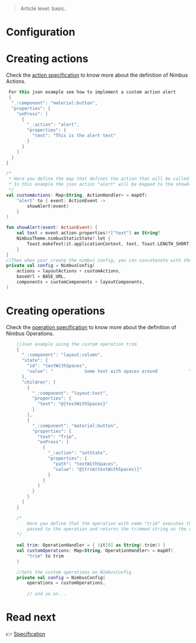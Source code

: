 > Article level: basic.

# Configuration

# Creating actions
Check the [action specification](/specification/action.md) to know more about the definition of Nimbus Actions. 

```kotlin
 For this json example see how to implement a custom action alert
 {
  "_:component": "material:button",
  "properties": {
    "onPress": [
      {
        "_:action": "alert",
        "properties": {
          "text": "This is the alert text"
        }
      }
    ]
  }
}
```

```kotlin
/* 
 * Here you define the map that defines the action that will be called for each action name.
 * In this example the json action "alert" will be mapped to the showAlert function below
 */
val customActions: Map<String, ActionHandler> = mapOf(
    "alert" to { event: ActionEvent ->
        showAlert(event)
    }
)

fun showAlert(event: ActionEvent) {
    val text = event.action.properties!!["text"] as String?
    NimbusTheme.nimbusStaticState?.let {
        Toast.makeText(it.applicationContext, text, Toast.LENGTH_SHORT).show()
    }
}
//Then when your create the nimbus config, you can concatenate with the components map like below
private val config = NimbusConfig(
    actions = layoutActions + customActions,
    baseUrl = BASE_URL,
    components = customComponents + layoutComponents,
)
```

# Creating operations
Check the [operation specification](/specification/operation.md) to know more about the definition of Nimbus Operations. 

```kotlin
    //Json example using the custom operation trim
    {
      "_:component": "layout:column",
      "state": {
        "id": "textWithSpaces",
        "value": "            Some text with spaces around            "
      },
      "children": [
        {
          "_:component": "layout:text",
          "properties": {
            "text": "@{textWithSpaces}"
          }
        },
        {
          "_:component": "material:button",
          "properties": {
            "text": "Trim",
            "onPress": [
              {
                "_:action": "setState",
                "properties": {
                  "path": "textWithSpaces",
                  "value": "@{trim(textWithSpaces)}"
                }
              }
            ]
          }
        }
      ]
    }
```  

```kotlin
    /* 
        Here you define that the operation with name "trim" executes the kotlin trim using the first argument
        passed to the operation and returns the trimmed string as the result
    */
     
    val trim: OperationHandler = { (it[0] as String).trim() }
    val customOperations: Map<String, OperationHandler> = mapOf(
        "trim" to trim
    )

    //Sets the custom operations on NimbusConfig
    private val config = NimbusConfig(
        operations = customOperations,
        
        // and so on...
```

# Read next
:point_right: [Specification](/specification)
